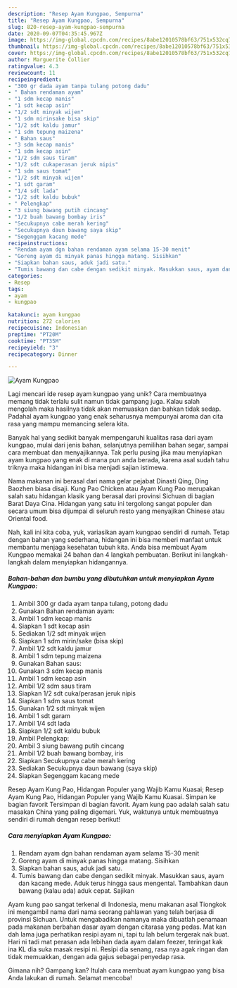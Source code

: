 ```yaml
---
description: "Resep Ayam Kungpao, Sempurna"
title: "Resep Ayam Kungpao, Sempurna"
slug: 820-resep-ayam-kungpao-sempurna
date: 2020-09-07T04:35:45.967Z
image: https://img-global.cpcdn.com/recipes/8abe12010578bf63/751x532cq70/ayam-kungpao-foto-resep-utama.jpg
thumbnail: https://img-global.cpcdn.com/recipes/8abe12010578bf63/751x532cq70/ayam-kungpao-foto-resep-utama.jpg
cover: https://img-global.cpcdn.com/recipes/8abe12010578bf63/751x532cq70/ayam-kungpao-foto-resep-utama.jpg
author: Marguerite Collier
ratingvalue: 4.3
reviewcount: 11
recipeingredient:
- "300 gr dada ayam tanpa tulang potong dadu"
- " Bahan rendaman ayam"
- "1 sdm kecap manis"
- "1 sdt kecap asin"
- "1/2 sdt minyak wijen"
- "1 sdm mirinsake bisa skip"
- "1/2 sdt kaldu jamur"
- "1 sdm tepung maizena"
- " Bahan saus"
- "3 sdm kecap manis"
- "1 sdm kecap asin"
- "1/2 sdm saus tiram"
- "1/2 sdt cukaperasan jeruk nipis"
- "1 sdm saus tomat"
- "1/2 sdt minyak wijen"
- "1 sdt garam"
- "1/4 sdt lada"
- "1/2 sdt kaldu bubuk"
- " Pelengkap"
- "3 siung bawang putih cincang"
- "1/2 buah bawang bombay iris"
- "Secukupnya cabe merah kering"
- "Secukupnya daun bawang saya skip"
- "Segenggam kacang mede"
recipeinstructions:
- "Rendam ayam dgn bahan rendaman ayam selama 15-30 menit"
- "Goreng ayam di minyak panas hingga matang. Sisihkan"
- "Siapkan bahan saus, aduk jadi satu."
- "Tumis bawang dan cabe dengan sedikit minyak. Masukkan saus, ayam dan kacang mede. Aduk terus hingga saus mengental. Tambahkan daun bawang (kalau ada) aduk cepat. Sajikan"
categories:
- Resep
tags:
- ayam
- kungpao

katakunci: ayam kungpao 
nutrition: 272 calories
recipecuisine: Indonesian
preptime: "PT20M"
cooktime: "PT35M"
recipeyield: "3"
recipecategory: Dinner

---
```



![Ayam Kungpao](https://img-global.cpcdn.com/recipes/8abe12010578bf63/751x532cq70/ayam-kungpao-foto-resep-utama.jpg)

Lagi mencari ide resep ayam kungpao yang unik? Cara membuatnya memang tidak terlalu sulit namun tidak gampang juga. Kalau salah mengolah maka hasilnya tidak akan memuaskan dan bahkan tidak sedap. Padahal ayam kungpao yang enak seharusnya mempunyai aroma dan cita rasa yang mampu memancing selera kita.

Banyak hal yang sedikit banyak mempengaruhi kualitas rasa dari ayam kungpao, mulai dari jenis bahan, selanjutnya pemilihan bahan segar, sampai cara membuat dan menyajikannya. Tak perlu pusing jika mau menyiapkan ayam kungpao yang enak di mana pun anda berada, karena asal sudah tahu triknya maka hidangan ini bisa menjadi sajian istimewa.

Nama makanan ini berasal dari nama gelar pejabat Dinasti Qing, Ding Baozhen biasa disaji. Kung Pao Chicken atau Ayam Kung Pao merupakan salah satu hidangan klasik yang berasal dari provinsi Sichuan di bagian Barat Daya Cina. Hidangan yang satu ini tergolong sangat populer dan secara umum bisa dijumpai di seluruh resto yang menyajikan Chinese atau Oriental food.


Nah, kali ini kita coba, yuk, variasikan ayam kungpao sendiri di rumah. Tetap dengan bahan yang sederhana, hidangan ini bisa memberi manfaat untuk membantu menjaga kesehatan tubuh kita. Anda bisa membuat Ayam Kungpao memakai 24 bahan dan 4 langkah pembuatan. Berikut ini langkah-langkah dalam menyiapkan hidangannya.

<!--inarticleads1-->

##### Bahan-bahan dan bumbu yang dibutuhkan untuk menyiapkan Ayam Kungpao:

1. Ambil 300 gr dada ayam tanpa tulang, potong dadu
1. Gunakan  Bahan rendaman ayam:
1. Ambil 1 sdm kecap manis
1. Siapkan 1 sdt kecap asin
1. Sediakan 1/2 sdt minyak wijen
1. Siapkan 1 sdm mirin/sake (bisa skip)
1. Ambil 1/2 sdt kaldu jamur
1. Ambil 1 sdm tepung maizena
1. Gunakan  Bahan saus:
1. Gunakan 3 sdm kecap manis
1. Ambil 1 sdm kecap asin
1. Ambil 1/2 sdm saus tiram
1. Siapkan 1/2 sdt cuka/perasan jeruk nipis
1. Siapkan 1 sdm saus tomat
1. Gunakan 1/2 sdt minyak wijen
1. Ambil 1 sdt garam
1. Ambil 1/4 sdt lada
1. Siapkan 1/2 sdt kaldu bubuk
1. Ambil  Pelengkap:
1. Ambil 3 siung bawang putih cincang
1. Ambil 1/2 buah bawang bombay, iris
1. Siapkan Secukupnya cabe merah kering
1. Sediakan Secukupnya daun bawang (saya skip)
1. Siapkan Segenggam kacang mede


Resep Ayam Kung Pao, Hidangan Populer yang Wajib Kamu Kuasai; Resep Ayam Kung Pao, Hidangan Populer yang Wajib Kamu Kuasai. Simpan ke bagian favorit Tersimpan di bagian favorit. Ayam kung pao adalah salah satu masakan China yang paling digemari. Yuk, waktunya untuk membuatnya sendiri di rumah dengan resep berikut! 

<!--inarticleads2-->

##### Cara menyiapkan Ayam Kungpao:

1. Rendam ayam dgn bahan rendaman ayam selama 15-30 menit
1. Goreng ayam di minyak panas hingga matang. Sisihkan
1. Siapkan bahan saus, aduk jadi satu.
1. Tumis bawang dan cabe dengan sedikit minyak. Masukkan saus, ayam dan kacang mede. Aduk terus hingga saus mengental. Tambahkan daun bawang (kalau ada) aduk cepat. Sajikan


Ayam kung pao sangat terkenal di Indonesia, menu makanan asal Tiongkok ini mengambil nama dari nama seorang pahlawan yang telah berjasa di provinsi Sichuan. Untuk mengabadikan namanya maka dibuatlah penamaan pada makanan berbahan dasar ayam dengan citarasa yang pedas. Mat kan dah lama juga perhatikan resipi ayam ni, tapi tu lah belum tergerak nak buat. Hari ni tadi mat perasan ada lebihan dada ayam dalam feezer, teringat kak ina KL dia suka masak resipi ni. Resipi dia senang, rasa nya agak ringan dan tidak memuakkan, dengan ada gajus sebagai penyedap rasa. 

Gimana nih? Gampang kan? Itulah cara membuat ayam kungpao yang bisa Anda lakukan di rumah. Selamat mencoba!
